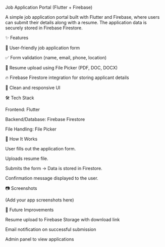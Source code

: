 Job Application Portal (Flutter + Firebase)

A simple job application portal built with Flutter and Firebase, where users can submit their details along with a resume. The application data is securely stored in Firebase Firestore.

✨ Features

📌 User-friendly job application form

✅ Form validation (name, email, phone, location)

📂 Resume upload using File Picker (PDF, DOC, DOCX)

🔥 Firebase Firestore integration for storing applicant details

🎨 Clean and responsive UI

🛠️ Tech Stack

Frontend: Flutter

Backend/Database: Firebase Firestore

File Handling: File Picker

🚀 How It Works

User fills out the application form.

Uploads resume file.

Submits the form → Data is stored in Firestore.

Confirmation message displayed to the user.

📷 Screenshots

(Add your app screenshots here)

📌 Future Improvements

Resume upload to Firebase Storage with download link

Email notification on successful submission

Admin panel to view applications